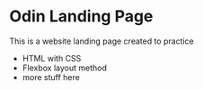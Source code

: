 # Odin Landing Page
This is a website landing page created to practice
- HTML with CSS
- Flexbox layout method
- more stuff here